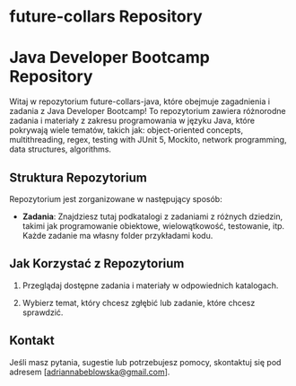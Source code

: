 # future-collars Repository
# Java Developer Bootcamp Repository

Witaj w repozytorium future-collars-java, które obejmuje zagadnienia i zadania z Java Developer Bootcamp! 
To repozytorium zawiera różnorodne zadania i materiały z zakresu programowania w języku Java, które pokrywają wiele tematów, takich jak: 
object-oriented concepts, multithreading, regex, testing with JUnit 5, Mockito, network programming, data structures, algorithms.

## Struktura Repozytorium

Repozytorium jest zorganizowane w następujący sposób:

- **Zadania**: Znajdziesz tutaj podkatalogi z zadaniami z różnych dziedzin, takimi jak programowanie obiektowe, wielowątkowość, testowanie, itp.
  Każde zadanie ma własny folder przykładami kodu.
  

## Jak Korzystać z Repozytorium

1. Przeglądaj dostępne zadania i materiały w odpowiednich katalogach.

2. Wybierz temat, który chcesz zgłębić lub zadanie, które chcesz sprawdzić.


## Kontakt

Jeśli masz pytania, sugestie lub potrzebujesz pomocy, skontaktuj się pod adresem [adriannabeblowska@gmail.com].
